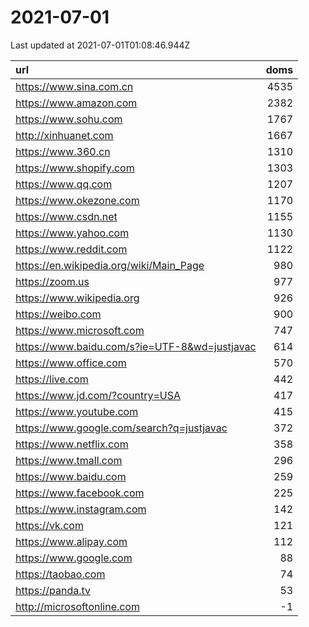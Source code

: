 # 2021-07-01

<!-- BEGIN -->
Last updated at 2021-07-01T01:08:46.944Z

url | doms
:- | -:
https://www.sina.com.cn | 4535
https://www.amazon.com | 2382
https://www.sohu.com | 1767
http://xinhuanet.com | 1667
https://www.360.cn | 1310
https://www.shopify.com | 1303
https://www.qq.com | 1207
https://www.okezone.com | 1170
https://www.csdn.net | 1155
https://www.yahoo.com | 1130
https://www.reddit.com | 1122
https://en.wikipedia.org/wiki/Main_Page | 980
https://zoom.us | 977
https://www.wikipedia.org | 926
https://weibo.com | 900
https://www.microsoft.com | 747
https://www.baidu.com/s?ie=UTF-8&wd=justjavac | 614
https://www.office.com | 570
https://live.com | 442
https://www.jd.com/?country=USA | 417
https://www.youtube.com | 415
https://www.google.com/search?q=justjavac | 372
https://www.netflix.com | 358
https://www.tmall.com | 296
https://www.baidu.com | 259
https://www.facebook.com | 225
https://www.instagram.com | 142
https://vk.com | 121
https://www.alipay.com | 112
https://www.google.com | 88
https://taobao.com | 74
https://panda.tv | 53
http://microsoftonline.com | -1
<!-- END -->
